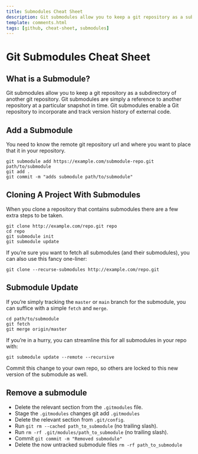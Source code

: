 ```yaml
---
title: Submodules Cheat Sheet
description: Git submodules allow you to keep a git repository as a subdirectory. Git Submodule Cli Useful Commands cheat sheet.
template: comments.html
tags: [github, cheat-sheet, submodules]
---
```


# Git Submodules Cheat Sheet

## What is a Submodule?

Git submodules allow you to keep a git repository as a subdirectory of another git repository. Git submodules are simply a reference to another repository at a particular snapshot in time. Git submodules enable a Git repository to incorporate and track version history of external code.

## Add a Submodule

You need to know the remote git repository url and where you want to place that it in your repository.

```shell
git submodule add https://example.com/submodule-repo.git path/to/submodule
git add .
git commit -m "adds submodule path/to/submodule"
```

## Cloning A Project With Submodules

When you clone a repository that contains submodules there are a few extra steps to be taken.

```shell
git clone http://example.com/repo.git repo
cd repo
git submodule init
git submodule update
```

If you’re sure you want to fetch all submodules (and their submodules), you can also use this fancy one-liner:

```shell
git clone --recurse-submodules http://example.com/repo.git
```

## Submodule Update

If you’re simply tracking the `master` or `main` branch for the submodule, you can suffice with a simple `fetch` and `merge`.

```shell
cd path/to/submodule
git fetch
git merge origin/master
```

If you’re in a hurry, you can streamline this for all submodules in your repo with:

```shell
git submodule update --remote --recursive
```

Commit this change to your own repo, so others are locked to this new version of the submodule as well.

## Remove a submodule

- Delete the relevant section from the `.gitmodules` file.
- Stage the `.gitmodules` changes git add `.gitmodules`
- Delete the relevant section from `.git/config`.
- Run `git rm --cached path_to_submodule` (no trailing slash).
- Run `rm -rf .git/modules/path_to_submodule` (no trailing slash).
- Commit `git commit -m "Removed submodule"`
- Delete the now untracked submodule files `rm -rf path_to_submodule`
